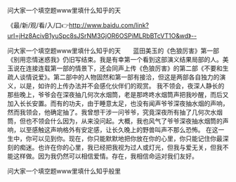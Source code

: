 问大家一个填空题www里填什么知乎的天

《最/新/观/看/入/口👉http://www.baidu.com/link?url=jHz8AcivB1yuSpc8sJSrNM3GjOR6OSPiMLRbBTcVT1O&wd》--

问大家一个填空题www里填什么知乎的天　　蓝田美玉的《色狼厉害》第一部《别用恋情迷惑我》仍旧写结束。我是有幸第一个看到这部演义结果局部的人。美玉说在连接连载第一部的情景下，还会同声上传《色狼厉害》的第二部《不要和生疏人谈情说爱》。第二部中的人物固然和第一部有接洽，但这是两部各自独力的演义，以是，如许的上传办法并不会感化伙伴们的观赏。
我不领会，夜深人静长的那些晚上，爷爷会在深夜抽几何次水烟筒，老是那咚咚水烟筒声把我吵醒，而后又加入长长安置。而有的功夫，由于睡意太足，也没有闻声爷爷深夜抽水烟的声响，然而我领会，他确定抽了。我曾想干涉一问爷爷，究竟深夜所有抽了几何次水烟筒，但也不领会什么因为，从来没问起。大概，我也风气了爷爷深夜抽水烟筒的声响，以至感触这声响格外有安定感，让长久晚上的野兽叫声不那么恐怖。
在这一生中，你可以见到你。现在，你只能默默地把你放在你的心里，你只能记住你最深刻的痴迷。也许在你的心里，我已经把我视为过人或灯光，但我与爱无关，但我不能这样做。因为我仍然可以相信爱情。存在，我相信命运对我们友好。





问大家一个填空题www里填什么知乎般里
